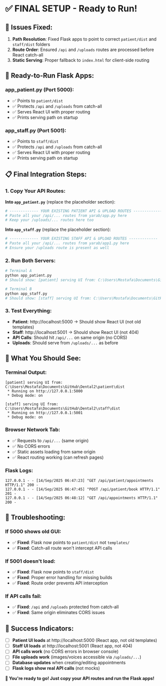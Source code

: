 # ✅ FINAL SETUP - Ready to Run!

## 🔧 **Issues Fixed:**

1. **Path Resolution**: Fixed Flask apps to point to correct `patient/dist` and `staff/dist` folders
2. **Route Order**: Ensured `/api` and `/uploads` routes are processed before React catch-all
3. **Static Serving**: Proper fallback to `index.html` for client-side routing

## 🚀 **Ready-to-Run Flask Apps:**

### **app_patient.py** (Port 5000):
- ✅ Points to `patient/dist` 
- ✅ Protects `/api` and `/uploads` from catch-all
- ✅ Serves React UI with proper routing
- ✅ Prints serving path on startup

### **app_staff.py** (Port 5001):
- ✅ Points to `staff/dist`
- ✅ Protects `/api` and `/uploads` from catch-all  
- ✅ Serves React UI with proper routing
- ✅ Prints serving path on startup

## 📋 **Final Integration Steps:**

### **1. Copy Your API Routes:**

**Into `app_patient.py`** (replace the placeholder section):
```python
# ------------- YOUR EXISTING PATIENT API & UPLOAD ROUTES -------------
# Paste all your /api/... routes from yarab/app.py here
# Keep your /uploads/... routes here too
```

**Into `app_staff.py`** (replace the placeholder section):
```python
# ------------- YOUR EXISTING STAFF API & UPLOAD ROUTES -------------
# Paste all your /api/... routes from yarab/app1.py here
# Ensure your /uploads route is present as well
```

### **2. Run Both Servers:**

```bash
# Terminal A
python app_patient.py
# Should show: [patient] serving UI from: C:\Users\Mostafa\Documents\GitHub\Dental2\patient\dist

# Terminal B  
python app_staff.py
# Should show: [staff] serving UI from: C:\Users\Mostafa\Documents\GitHub\Dental2\staff\dist
```

### **3. Test Everything:**

- **Patient**: http://localhost:5000 → Should show React UI (not old templates)
- **Staff**: http://localhost:5001 → Should show React UI (not 404)
- **API Calls**: Should hit `/api/...` on same origin (no CORS)
- **Uploads**: Should serve from `/uploads/...` as before

## 🎯 **What You Should See:**

### **Terminal Output:**
```
[patient] serving UI from: C:\Users\Mostafa\Documents\GitHub\Dental2\patient\dist
 * Running on http://127.0.0.1:5000
 * Debug mode: on

[staff] serving UI from: C:\Users\Mostafa\Documents\GitHub\Dental2\staff\dist  
 * Running on http://127.0.0.1:5001
 * Debug mode: on
```

### **Browser Network Tab:**
- ✅ Requests to `/api/...` (same origin)
- ✅ No CORS errors
- ✅ Static assets loading from same origin
- ✅ React routing working (can refresh pages)

### **Flask Logs:**
```
127.0.0.1 - - [14/Sep/2025 06:47:23] "GET /api/patient/appointments HTTP/1.1" 200 -
127.0.0.1 - - [14/Sep/2025 06:47:45] "POST /api/patient/book HTTP/1.1" 201 -
127.0.0.1 - - [14/Sep/2025 06:48:12] "GET /api/appointments HTTP/1.1" 200 -
```

## 🐛 **Troubleshooting:**

### **If 5000 shows old GUI:**
- ✅ **Fixed**: Flask now points to `patient/dist` not `templates/`
- ✅ **Fixed**: Catch-all route won't intercept API calls

### **If 5001 doesn't load:**
- ✅ **Fixed**: Flask now points to `staff/dist` 
- ✅ **Fixed**: Proper error handling for missing builds
- ✅ **Fixed**: Route order prevents API interception

### **If API calls fail:**
- ✅ **Fixed**: `/api` and `/uploads` protected from catch-all
- ✅ **Fixed**: Same origin eliminates CORS issues

## 🎉 **Success Indicators:**

- [ ] **Patient UI loads** at http://localhost:5000 (React app, not old templates)
- [ ] **Staff UI loads** at http://localhost:5001 (React app, not 404)
- [ ] **API calls work** (no CORS errors in browser console)
- [ ] **File uploads work** (images/voices accessible via `/uploads/...`)
- [ ] **Database updates** when creating/editing appointments
- [ ] **Flask logs show real API calls** (not mocks)

**🚀 You're ready to go! Just copy your API routes and run the Flask apps!**
